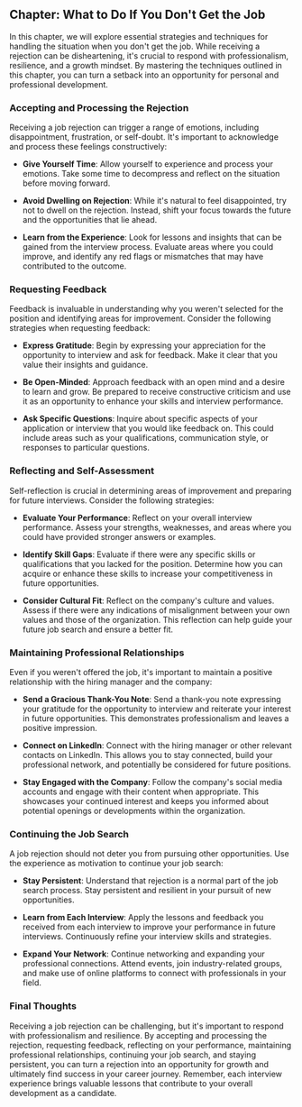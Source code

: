 Chapter: What to Do If You Don't Get the Job
--------------------------------------------

In this chapter, we will explore essential strategies and techniques for handling the situation when you don't get the job. While receiving a rejection can be disheartening, it's crucial to respond with professionalism, resilience, and a growth mindset. By mastering the techniques outlined in this chapter, you can turn a setback into an opportunity for personal and professional development.

### Accepting and Processing the Rejection

Receiving a job rejection can trigger a range of emotions, including disappointment, frustration, or self-doubt. It's important to acknowledge and process these feelings constructively:

* **Give Yourself Time**: Allow yourself to experience and process your emotions. Take some time to decompress and reflect on the situation before moving forward.

* **Avoid Dwelling on Rejection**: While it's natural to feel disappointed, try not to dwell on the rejection. Instead, shift your focus towards the future and the opportunities that lie ahead.

* **Learn from the Experience**: Look for lessons and insights that can be gained from the interview process. Evaluate areas where you could improve, and identify any red flags or mismatches that may have contributed to the outcome.

### Requesting Feedback

Feedback is invaluable in understanding why you weren't selected for the position and identifying areas for improvement. Consider the following strategies when requesting feedback:

* **Express Gratitude**: Begin by expressing your appreciation for the opportunity to interview and ask for feedback. Make it clear that you value their insights and guidance.

* **Be Open-Minded**: Approach feedback with an open mind and a desire to learn and grow. Be prepared to receive constructive criticism and use it as an opportunity to enhance your skills and interview performance.

* **Ask Specific Questions**: Inquire about specific aspects of your application or interview that you would like feedback on. This could include areas such as your qualifications, communication style, or responses to particular questions.

### Reflecting and Self-Assessment

Self-reflection is crucial in determining areas of improvement and preparing for future interviews. Consider the following strategies:

* **Evaluate Your Performance**: Reflect on your overall interview performance. Assess your strengths, weaknesses, and areas where you could have provided stronger answers or examples.

* **Identify Skill Gaps**: Evaluate if there were any specific skills or qualifications that you lacked for the position. Determine how you can acquire or enhance these skills to increase your competitiveness in future opportunities.

* **Consider Cultural Fit**: Reflect on the company's culture and values. Assess if there were any indications of misalignment between your own values and those of the organization. This reflection can help guide your future job search and ensure a better fit.

### Maintaining Professional Relationships

Even if you weren't offered the job, it's important to maintain a positive relationship with the hiring manager and the company:

* **Send a Gracious Thank-You Note**: Send a thank-you note expressing your gratitude for the opportunity to interview and reiterate your interest in future opportunities. This demonstrates professionalism and leaves a positive impression.

* **Connect on LinkedIn**: Connect with the hiring manager or other relevant contacts on LinkedIn. This allows you to stay connected, build your professional network, and potentially be considered for future positions.

* **Stay Engaged with the Company**: Follow the company's social media accounts and engage with their content when appropriate. This showcases your continued interest and keeps you informed about potential openings or developments within the organization.

### Continuing the Job Search

A job rejection should not deter you from pursuing other opportunities. Use the experience as motivation to continue your job search:

* **Stay Persistent**: Understand that rejection is a normal part of the job search process. Stay persistent and resilient in your pursuit of new opportunities.

* **Learn from Each Interview**: Apply the lessons and feedback you received from each interview to improve your performance in future interviews. Continuously refine your interview skills and strategies.

* **Expand Your Network**: Continue networking and expanding your professional connections. Attend events, join industry-related groups, and make use of online platforms to connect with professionals in your field.

### Final Thoughts

Receiving a job rejection can be challenging, but it's important to respond with professionalism and resilience. By accepting and processing the rejection, requesting feedback, reflecting on your performance, maintaining professional relationships, continuing your job search, and staying persistent, you can turn a rejection into an opportunity for growth and ultimately find success in your career journey. Remember, each interview experience brings valuable lessons that contribute to your overall development as a candidate.
